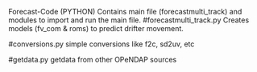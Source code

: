 Forecast-Code (PYTHON)
Contains main file (forecastmulti_track) and modules to import and run the main file.
#forecastmulti_track.py
  Creates models (fv_com & roms) to predict drifter movement.
  
#conversions.py
  simple conversions like f2c, sd2uv, etc

#getdata.py
  getdata from other OPeNDAP sources
  
